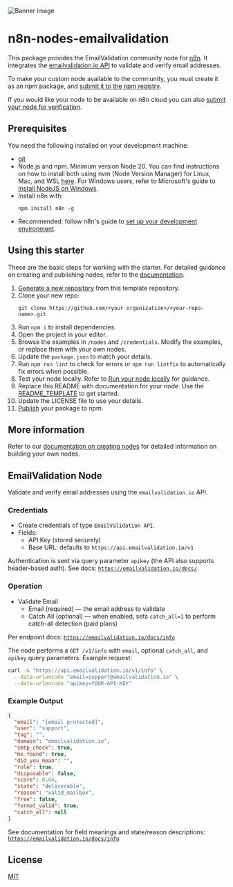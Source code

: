![Banner image](https://user-images.githubusercontent.com/10284570/173569848-c624317f-42b1-45a6-ab09-f0ea3c247648.png)

# n8n-nodes-emailvalidation

This package provides the EmailValidation community node for [n8n](https://n8n.io). It integrates the [emailvalidation.io API](https://emailvalidation.io) to validate and verify email addresses.

To make your custom node available to the community, you must create it as an npm package, and [submit it to the npm registry](https://docs.npmjs.com/packages-and-modules/contributing-packages-to-the-registry).

If you would like your node to be available on n8n cloud you can also [submit your node for verification](https://docs.n8n.io/integrations/creating-nodes/deploy/submit-community-nodes/).

## Prerequisites

You need the following installed on your development machine:

* [git](https://git-scm.com/downloads)
* Node.js and npm. Minimum version Node 20. You can find instructions on how to install both using nvm (Node Version Manager) for Linux, Mac, and WSL [here](https://github.com/nvm-sh/nvm). For Windows users, refer to Microsoft's guide to [Install NodeJS on Windows](https://docs.microsoft.com/en-us/windows/dev-environment/javascript/nodejs-on-windows).
* Install n8n with:
  ```
  npm install n8n -g
  ```
* Recommended: follow n8n's guide to [set up your development environment](https://docs.n8n.io/integrations/creating-nodes/build/node-development-environment/).

## Using this starter

These are the basic steps for working with the starter. For detailed guidance on creating and publishing nodes, refer to the [documentation](https://docs.n8n.io/integrations/creating-nodes/).

1. [Generate a new repository](https://github.com/n8n-io/n8n-nodes-starter/generate) from this template repository.
2. Clone your new repo:
   ```
   git clone https://github.com/<your organization>/<your-repo-name>.git
   ```
3. Run `npm i` to install dependencies.
4. Open the project in your editor.
5. Browse the examples in `/nodes` and `/credentials`. Modify the examples, or replace them with your own nodes.
6. Update the `package.json` to match your details.
7. Run `npm run lint` to check for errors or `npm run lintfix` to automatically fix errors when possible.
8. Test your node locally. Refer to [Run your node locally](https://docs.n8n.io/integrations/creating-nodes/test/run-node-locally/) for guidance.
9. Replace this README with documentation for your node. Use the [README_TEMPLATE](README_TEMPLATE.md) to get started.
10. Update the LICENSE file to use your details.
11. [Publish](https://docs.npmjs.com/packages-and-modules/contributing-packages-to-the-registry) your package to npm.

## More information

Refer to our [documentation on creating nodes](https://docs.n8n.io/integrations/creating-nodes/) for detailed information on building your own nodes.

## EmailValidation Node

Validate and verify email addresses using the `emailvalidation.io` API.

### Credentials

- Create credentials of type `EmailValidation API`.
- Fields:
  - API Key (stored securely)
  - Base URL: defaults to `https://api.emailvalidation.io/v1`

Authentication is sent via query parameter `apikey` (the API also supports header-based auth). See docs: [`https://emailvalidation.io/docs/`](https://emailvalidation.io/docs/).

### Operation

- Validate Email
  - Email (required) — the email address to validate
  - Catch All (optional) — when enabled, sets `catch_all=1` to perform catch-all detection (paid plans)

Per endpoint docs: [`https://emailvalidation.io/docs/info`](https://emailvalidation.io/docs/info)

The node performs a `GET /v1/info` with `email`, optional `catch_all`, and `apikey` query parameters. Example request:

```bash
curl -G "https://api.emailvalidation.io/v1/info" \
  --data-urlencode "email=support@emailvalidation.io" \
  --data-urlencode "apikey=YOUR-API-KEY"
```

### Example Output

```json
{
  "email": "[email protected]",
  "user": "support",
  "tag": "",
  "domain": "emailvalidation.io",
  "smtp_check": true,
  "mx_found": true,
  "did_you_mean": "",
  "role": true,
  "disposable": false,
  "score": 0.64,
  "state": "deliverable",
  "reason": "valid_mailbox",
  "free": false,
  "format_valid": true,
  "catch_all": null
}
```

See documentation for field meanings and state/reason descriptions: [`https://emailvalidation.io/docs/info`](https://emailvalidation.io/docs/info)

## License

[MIT](https://github.com/n8n-io/n8n-nodes-starter/blob/master/LICENSE.md)
